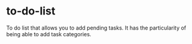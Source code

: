 # to-do-list
To do list that allows you to add pending tasks. It has the particularity of being able to add task categories.
